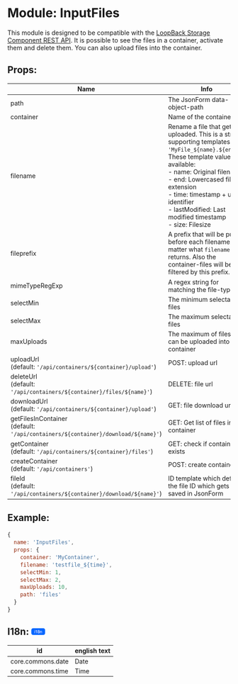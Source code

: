 # Module: InputFiles
This module is designed to be compatible with the [LoopBack Storage Component REST API](https://docs.strongloop.com/display/public/LB/Storage+component+REST+API). It is possible to see the files in a container, activate them and delete them. You can also upload files into the container.

## Props:

Name                                                                                 | Info
------------------------------------------------------------------------------------ | ------------------------------------------------------------------------------------------------------------------------------------------------------------------------------------------------------------------------------------------------------------------------------------------------------------------------------
path                                                                                 | The JsonForm data-object-path
container                                                                            | Name of the container
filename                                                                             | Rename a file that gets uploaded. This is a string supporting templates: (eg: `'MyFile_${name}.${end}'`).<br/>These template values are available:<br/>- name: Original filename<br/>- end: Lowercased file extension<br/>- time: timestamp + uniq identifier<br/>- lastModified: Last modified timestamp<br/>- size: Filesize
fileprefix                                                                           | A prefix that will be put before each filename. No matter what `filename` returns. Also the container-files will be filtered by this prefix.
mimeTypeRegExp                                                                       | A regex string for matching the file-type
selectMin                                                                            | The minimum selectable files
selectMax                                                                            | The maximum selectable files
maxUploads                                                                           | The maximum of files that can be uploaded into the container
uploadUrl<br/>(default: `'/api/containers/${container}/upload'`)                     | POST: upload url
deleteUrl<br/>(default: `'/api/containers/${container}/files/${name}'`)              | DELETE: file url
downloadUrl<br/>(default: `'/api/containers/${container}/upload'`)                   | GET: file download url
getFilesInContainer<br/>(default: `'/api/containers/${container}/download/${name}'`) | GET: Get list of files in the container
getContainer<br/>(default: `'/api/containers/${container}/files'`)                   | GET: check if container exists
createContainer<br/>(default: `'/api/containers'`)                                   | POST: create container
fileId<br/>(default: `'/api/containers/${container}/download/${name}'`)              | ID template which defines the file ID which gets saved in JsonForm

## Example:

```js
{
  name: 'InputFiles',
  props: {
    container: 'MyContainer',
    filename: 'testfile_${time}',
    selectMin: 1,
    selectMax: 2,
    maxUploads: 10,
    path: 'files'
  }
}
```

## I18n: <a href="../../i18n.md"><img src="../../img/i18n.png" height="15"/></a>

id                | english text
----------------- | ------------
core.commons.date | Date
core.commons.time | Time
